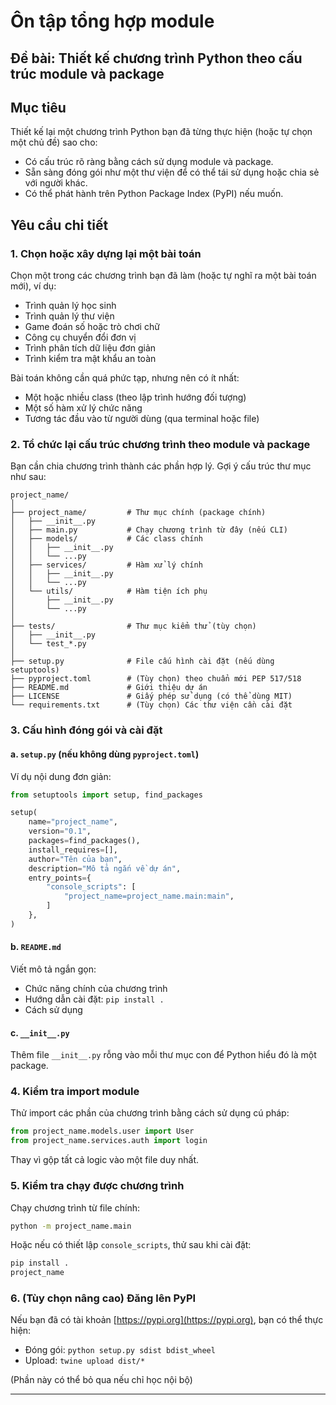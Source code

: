 # Ôn tập tổng hợp module

## Đề bài: Thiết kế chương trình Python theo cấu trúc module và package

## Mục tiêu

Thiết kế lại một chương trình Python bạn đã từng thực hiện (hoặc tự chọn một chủ đề) sao cho:

* Có cấu trúc rõ ràng bằng cách sử dụng module và package.
* Sẵn sàng đóng gói như một thư viện để có thể tái sử dụng hoặc chia sẻ với người khác.
* Có thể phát hành trên Python Package Index (PyPI) nếu muốn.

## Yêu cầu chi tiết

### 1. Chọn hoặc xây dựng lại một bài toán

Chọn một trong các chương trình bạn đã làm (hoặc tự nghĩ ra một bài toán mới), ví dụ:

* Trình quản lý học sinh
* Trình quản lý thư viện
* Game đoán số hoặc trò chơi chữ
* Công cụ chuyển đổi đơn vị
* Trình phân tích dữ liệu đơn giản
* Trình kiểm tra mật khẩu an toàn

Bài toán không cần quá phức tạp, nhưng nên có ít nhất:

* Một hoặc nhiều class (theo lập trình hướng đối tượng)
* Một số hàm xử lý chức năng
* Tương tác đầu vào từ người dùng (qua terminal hoặc file)

### 2. Tổ chức lại cấu trúc chương trình theo module và package

Bạn cần chia chương trình thành các phần hợp lý. Gợi ý cấu trúc thư mục như sau:

```
project_name/
│
├── project_name/         # Thư mục chính (package chính)
│   ├── __init__.py
│   ├── main.py           # Chạy chương trình từ đây (nếu CLI)
│   ├── models/           # Các class chính
│   │   ├── __init__.py
│   │   └── ...py
│   ├── services/         # Hàm xử lý chính
│   │   ├── __init__.py
│   │   └── ...py
│   └── utils/            # Hàm tiện ích phụ
│       ├── __init__.py
│       └── ...py
│
├── tests/                # Thư mục kiểm thử (tùy chọn)
│   ├── __init__.py
│   └── test_*.py
│
├── setup.py              # File cấu hình cài đặt (nếu dùng setuptools)
├── pyproject.toml        # (Tùy chọn) theo chuẩn mới PEP 517/518
├── README.md             # Giới thiệu dự án
├── LICENSE               # Giấy phép sử dụng (có thể dùng MIT)
└── requirements.txt      # (Tùy chọn) Các thư viện cần cài đặt
```

### 3. Cấu hình đóng gói và cài đặt

#### a. `setup.py` (nếu không dùng `pyproject.toml`)

Ví dụ nội dung đơn giản:

```python
from setuptools import setup, find_packages

setup(
    name="project_name",
    version="0.1",
    packages=find_packages(),
    install_requires=[],
    author="Tên của bạn",
    description="Mô tả ngắn về dự án",
    entry_points={
        "console_scripts": [
            "project_name=project_name.main:main",
        ]
    },
)
```

#### b. `README.md`

Viết mô tả ngắn gọn:

* Chức năng chính của chương trình
* Hướng dẫn cài đặt: `pip install .`
* Cách sử dụng

#### c. `__init__.py`

Thêm file `__init__.py` rỗng vào mỗi thư mục con để Python hiểu đó là một package.

### 4. Kiểm tra import module

Thử import các phần của chương trình bằng cách sử dụng cú pháp:

```python
from project_name.models.user import User
from project_name.services.auth import login
```

Thay vì gộp tất cả logic vào một file duy nhất.

### 5. Kiểm tra chạy được chương trình

Chạy chương trình từ file chính:

```bash
python -m project_name.main
```

Hoặc nếu có thiết lập `console_scripts`, thử sau khi cài đặt:

```bash
pip install .
project_name
```

### 6. (Tùy chọn nâng cao) Đăng lên PyPI

Nếu bạn đã có tài khoản [https://pypi.org](https://pypi.org), bạn có thể thực hiện:

* Đóng gói: `python setup.py sdist bdist_wheel`
* Upload: `twine upload dist/*`

(Phần này có thể bỏ qua nếu chỉ học nội bộ)

---
